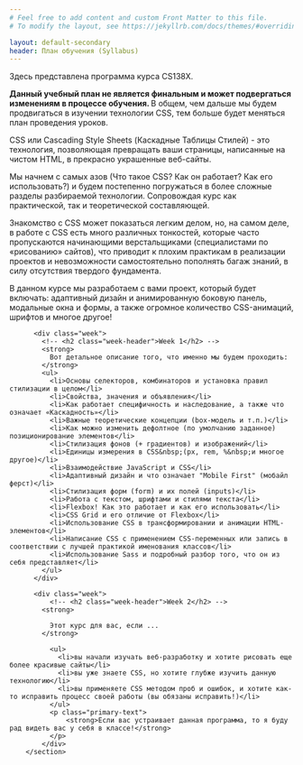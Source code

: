 ```yaml
---
# Feel free to add content and custom Front Matter to this file.
# To modify the layout, see https://jekyllrb.com/docs/themes/#overriding-theme-defaults

layout: default-secondary
header: План обучения (Syllabus)
---
```


 <section class="info info--about">
          <p class="text-primary">
            Здесь представлена программа курса CS138X.
          </p>
          <p class="text-primary">
            <strong>
              Данный учебный план не является финальным и может подвергаться изменениям в процессе обучения.
            </strong>
            В общем, чем дальше мы будем продвигаться в изучении технологии CSS, тем больше будет меняться план проведения уроков.
          </p>
          <p class="text-primary">
            CSS или Cascading Style Sheets (Каскадные Таблицы Стилей) - это технология, позволяющая превращать ваши страницы, написанные на чистом HTML, в прекрасно украшенные веб-сайты.
          </p>
          <p class="text-primary">
            Мы начнем с самых азов (Что такое CSS? Как он работает? Как его использовать?) и будем постепенно погружаться в более сложные разделы разбираемой технологии. Сопровождая курс как практической, так и теоретической составляющей.
          </p>
          <p class="text-primary">
            Знакомство с CSS может показаться легким делом, но, на самом деле, в работе с CSS есть много различных тонкостей, которые часто пропускаются начинающими верстальщиками (специалистами по «рисованию» сайтов), что приводит к плохим практикам в реализации проектов и невозможности самостоятельно пополнять багаж знаний, в силу отсутствия твердого фундамента.
          </p>
          <p class="text-primary">
            В данном курсе мы разработаем с вами проект, который будет включать:
адаптивный дизайн и анимированную боковую панель, модальные окна и формы, а также огромное количество CSS-анимаций, шрифтов и многое другое!
          </p>

          <div class="week">
            <!-- <h2 class="week-header">Week 1</h2> -->
            <strong>
              Вот детальное описание того, что именно мы будем проходить:
            </strong>
            <ul>
              <li>Основы селекторов, комбинаторов и установка правил стилизации в целом</li>
              <li>Свойства, значения и объявления</li>
              <li>Как работает специфичность и наследование, а также что означает «Каскадность»</li>
              <li>Важные теоретические концепции (box-модель и т.п.)</li>
              <li>Как можно изменить дефолтное (по умолчанию заданное) позиционирование элементов</li>
              <li>Стилизация фонов (+ градиентов) и изображений</li>
              <li>Единицы измерения в CSS&nbsp;(px, rem, %&nbsp;и многое другое)</li>
              <li>Взаимодействие JavaScript и CSS</li>
              <li>Адаптивный дизайн и что означает "Mobile First" (мобайл ферст)</li>
              <li>Стилизация форм (form) и их полей (inputs)</li>
              <li>Работа с текстом, шрифтами и стилями текста</li>
              <li>Flexbox! Как это работает и как его использовать</li>
              <li>CSS Grid и его отличие от Flexbox</li>
              <li>Использование CSS в трансформировании и анимации HTML-элементов</li>
              <li>Написание CSS с применением CSS-переменных или запись в соответствии с лучшей практикой именования классов</li>
              <li>Использование Sass и подробный разбор того, что он из себя представляет</li>
            </ul>
          </div>

          <div class="week">
              <!-- <h2 class="week-header">Week 2</h2> -->
            <strong>

              Этот курс для вас, если ...
            </strong>

              <ul>
                <li>вы начали изучать веб-разработку и хотите рисовать еще более красивые сайты</li>
                <li>вы уже знаете CSS, но хотите глубже изучить данную технологию</li>
                <li>вы применяете CSS методом проб и ошибок, и хотите как-то исправить процесс своей работы (вы обязаны исправить!)</li>
              </ul>
              <p class="primary-text">
                  <strong>Если вас устраивает данная программа, то я буду рад видеть вас у себя в классе!</strong>
              </p>
            </div>
        </section>